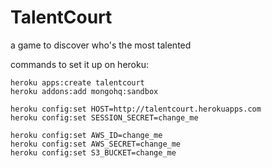 TalentCourt
===========

a game to discover who's the most talented

commands to set it up on heroku:

```
heroku apps:create talentcourt
heroku addons:add mongohq:sandbox

heroku config:set HOST=http://talentcourt.herokuapps.com
heroku config:set SESSION_SECRET=change_me

heroku config:set AWS_ID=change_me
heroku config:set AWS_SECRET=change_me
heroku config:set S3_BUCKET=change_me
```
